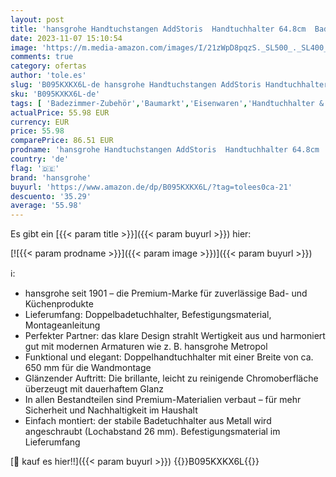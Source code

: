 ```yaml
---
layout: post
title: 'hansgrohe Handtuchstangen AddStoris  Handtuchhalter 64.8cm  Badetuchhalter  Chrom'
date: 2023-11-07 15:10:54
image: 'https://m.media-amazon.com/images/I/21zWpD8pqzS._SL500_._SL400_.jpg'
comments: true
category: ofertas
author: 'tole.es'
slug: 'B095KXKX6L-de hansgrohe Handtuchstangen AddStoris Handtuchhalter 64.8cm...'
sku: 'B095KXKX6L-de'
tags: [ 'Badezimmer-Zubehör','Baumarkt','Eisenwaren','Handtuchhalter & -stangen','hansgrohe','🇩🇪', ]
actualPrice: 55.98 EUR
currency: EUR
price: 55.98
comparePrice: 86.51 EUR
prodname: 'hansgrohe Handtuchstangen AddStoris  Handtuchhalter 64.8cm  Badetuchhalter  Chrom'
country: 'de'
flag: '🇩🇪'
brand: 'hansgrohe'
buyurl: 'https://www.amazon.de/dp/B095KXKX6L/?tag=tolees0ca-21'
descuento: '35.29'
average: '55.98'
---
```


Es gibt ein [{{< param title >}}]({{< param buyurl >}}) hier:

[![{{< param prodname >}}]({{< param image >}})]({{< param buyurl >}})

ℹ️:

- hansgrohe seit 1901 – die Premium-Marke für zuverlässige Bad- und Küchenprodukte
- Lieferumfang: Doppelbadetuchhalter, Befestigungsmaterial, Montageanleitung
- Perfekter Partner: das klare Design strahlt Wertigkeit aus und harmoniert gut mit modernen Armaturen wie z. B. hansgrohe Metropol
- Funktional und elegant: Doppelhandtuchhalter mit einer Breite von ca. 650 mm für die Wandmontage
- Glänzender Auftritt: Die brillante, leicht zu reinigende Chromoberfläche überzeugt mit dauerhaftem Glanz
- In allen Bestandteilen sind Premium-Materialien verbaut – für mehr Sicherheit und Nachhaltigkeit im Haushalt
- Einfach montiert: der stabile Badetuchhalter aus Metall wird angeschraubt (Lochabstand 26 mm). Befestigungsmaterial im Lieferumfang

[🛒 kauf es hier!!]({{< param buyurl >}})
{{<world>}}B095KXKX6L{{</world>}}

